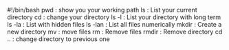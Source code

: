 #!/bin/bash
pwd : show you your working path
ls : List your current directory
cd : change your directory
ls -l : List your directory with long term
ls -la : List with hidden files
ls -lan : List all files numerically
mkdir : Create a new directory
mv : move files
rm : Remove files
rmdir : Remove directory
cd .. : change directory to previous one
